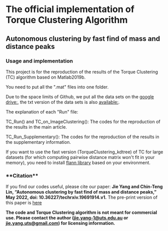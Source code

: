 # <h1>The official implementation of Torque Clustering Algorithm</h1>

<h2>Autonomous clustering by fast find of mass and distance peaks</h2>

<h3>Usage and implementation</h3>

This project is for the reproduction of the results of the Torque Clustering (TC) algorithm based on Matlab2019b.

You need to put all the ".mat" files into one folder.

Due to the space limits of Github, we put all the data sets on the [google drive:](https://drive.google.com/file/d/1ddvBAfxtR9wKKM7IAhNfD9HQ_kyhmceD/view?usp=sharing), the txt version of the data sets is also [available:](https://drive.google.com/file/d/1cPz7KvnLCPx-j6nWOl-juOMTtIWlmW3Y/view?usp=sharing).

The explanation of each "Run" file:

TC_Run() and TC_on_ImageClustering(): The codes for the reproduction of the results in the main article.

TC_Run_Supplementary(): The codes for the reproduction of the results in the supplementary information.

If you want to use the fast version (TorqueClustering_kdtree) of TC for large datasets (for which computing pairwise distance matrix won't fit in your memory), you need to install [flann library](https://github.com/flann-lib/flann) based on your environment.

<h3>**Citation**</h3>

If you find our codes useful, please cite our paper: **Jie Yang and Chin-Teng Lin, “Autonomous clustering by fast find of mass and distance peaks,” May 2022, doi: 10.36227/techrxiv.19691914.v1.** The pre-print version of this paper is [here](https://www.techrxiv.org/users/686426/articles/679723-autonomous-clustering-by-fast-find-of-mass-and-distance-peaks)

**The code and Torque Clustering algorithm is not meant for commercial use. Please contact the author (jie.yang-1@uts.edu.au or jie.yang.uts@gmail.com) for licensing information.**

